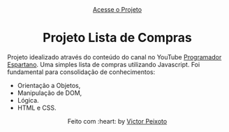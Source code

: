 <div align="center" style="margin-bottom: 20px" id="top"> 
  <a href="https://victorpeixoto.github.io/lista-de-compras/">Acesse o Projeto</a>
</div>

<h1 align="center">Projeto Lista de Compras</h1>


Projeto idealizado através do conteúdo do canal no YouTube <a href="https://www.youtube.com/@ProgramadorEspartano">Programador Espartano</a>.
Uma simples lista de compras utilizando Javascript.
Foi fundamental para consolidação de conhecimentos:
- Orientação a Objetos,
- Manipulação de DOM,
- Lógica.
- HTML e CSS.

<div style="text-align: center; width: 50%; margin: auto">
Feito com :heart: by <a href="https://github.com/victorpeixoto" target="_blank">Victor Peixoto</a>
</div>

&#xa0;
